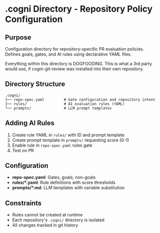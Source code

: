 # .cogni Directory - Repository Policy Configuration

## Purpose
Configuration directory for repository-specific PR evaluation policies. Defines goals, gates, and AI rules using declarative YAML files.

Everything within this directory is DOGFOODING. This is what a 3rd party would use, if cogni-git-review was installed into their own repository.

## Directory Structure
```
.cogni/
├── repo-spec.yaml         # Gate configuration and repository intent
├── rules/                 # AI evaluation rules (YAML)
└── prompts/               # LLM prompt templates
```

## Adding AI Rules
1. Create rule YAML in `rules/` with ID and prompt template
2. Create prompt template in `prompts/` requesting score (0-1)
3. Enable rule in `repo-spec.yaml` rules gate
4. Test on PR

## Configuration
- **repo-spec.yaml**: Gates, goals, non-goals
- **rules/*.yaml**: Rule definitions with score thresholds
- **prompts/*.md**: LLM templates with variable substitution

## Constraints
- Rules cannot be created at runtime
- Each repository's `.cogni/` directory is isolated
- All changes tracked in git history